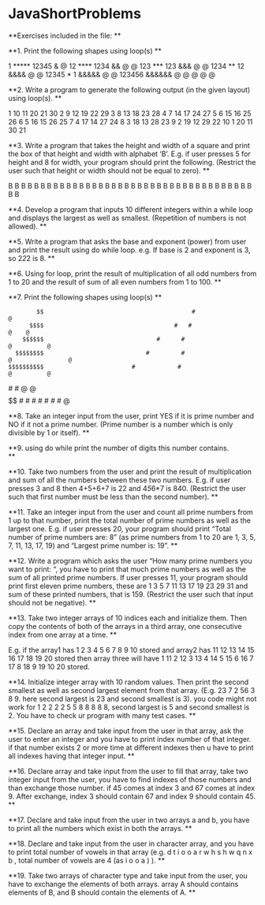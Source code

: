 # JavaShortProblems

**Exercises included in the file:
**

**1.	 Print the following shapes using loop(s)
** 

1 *****		12345 &		@
12 ****		1234 &&		@ @
123 ***		123 &&&		@    @
1234 **		12 &&&&		@       @
12345 *		1 &&&&&		@          @
123456		&&&&&&		@ @ @ @ @



**2.	Write a program to generate the following output (in the given layout) using loop(s).
**

1	10	11	20	21	30
2	9	12	19	22	29
3	8	13	18	23	28
4	7	14	17	24	27
5	6	15	16	25	26
6	5	16	15	26	25
7	4	17	14	27	24
8	3	18	13	28	23
9	2	19	12	29	22
10	1	20	11	30	21



**3.	Write a program that takes the height and width of a square and print the box of that height and width with alphabet ‘B’. E.g. if user presses 5 for height and 8 for width, your program should print the following. (Restrict the user such that height or width should not be equal to zero).
**

B B B B B B B B
B B B B B B B B
B B B B B B B B
B B B B B B B B
B B B B B B B B



**4.	 Develop a program that inputs 10 different integers within a while loop and displays the largest as well as smallest. (Repetition of numbers is not allowed).
**


**5.	Write a program that asks the base and exponent (power) from user and   print the result using do while loop.  e.g.  If base is 2 and exponent is 3, so 2*2*2 is 8.
**


**6.	Using for loop, print the result of multiplication of all odd numbers from 1 to 20 and the result of sum of all even numbers from 1 to 100.
**


**7.	Print the following shapes using loop(s)
**              
               
            $$                                          #                                  @
          $$$$                                     #   #                            @    @
        $$$$$$                                #      #                        @          @
      $$$$$$$$                             #         #                    @                @ 
    $$$$$$$$$$                         #            #                      @          @
  $$$$$$$$$$$$                     #               #                        @    @
$$$$$$$$$$$$$$                # # # # # # #                          @



**8.	Take an integer input from the user, print YES if it is prime number and NO if it not a prime number. (Prime number is a number which is only divisible by 1 or itself).
**


**9.	using do while print the number of digits this number contains.  
**



**10.	Take two numbers from the user and print the result of multiplication and sum of all the numbers between these two numbers. E.g. if user presses 3 and 8 then 4+5+6+7 is 22 and 4*5*6*7 is 840. (Restrict the user such that first number must be less than the second number).
**



**11.	Take an integer input from the user and count all prime numbers from 1 up to that number, print the total number of prime numbers as well as the largest one. E.g. if user presses 20, your program should print “Total number of prime numbers are: 8” (as prime numbers from 1 to 20 are 1, 3, 5, 7, 11, 13, 17, 19) and “Largest prime number is: 19”.
**



**12.	Write a program which asks the user “How many prime numbers you want to print: “, you have to print that much prime numbers as well as the sum of all printed prime numbers. If user presses 11, your program should print first eleven prime numbers, these are 1 3 5 7 11 13 17 19 23 29 31 and sum of these printed numbers, that is 159. (Restrict the user such that input should not be negative).
**



**13.	 Take two integer arrays of 10 indices each and initialize them. Then copy the contents of both of the arrays in a third array, one consecutive index from one array at a time. **

E.g. if the array1 has 1 2 3 4 5 6 7 8 9 10 stored and array2 has 11 12 13 14 15 16 17 	18 19 20 stored then array three will have 1 11 2 12 3 13 4 14 5 15 6 16 7 17 8 18 9 	19 10 20 stored.


**14.	Initialize integer array with 10 random values. Then print the second smallest as well as second largest element from that array. (E.g. 23 7 2 56 3 8 9. here second largest is 23 and second smallest is 3). you code might not work for 1 2 2 2 2 5 5 8 8 8 8 8, second largest is 5 and second smallest is 2. You have to check ur program with many test cases. **



**15.	Declare an array and take input from the user in that array, ask the user to enter an integer and you have to print index number of that integer. if that number exists 2 or more time at different indexes then u have to print all indexes having that integer input. 
**


**16.	Declare array and take input from the user to fill that array, take two integer input from the user, you have to find indexes of those numbers and than exchange those number. if 45 comes at index 3 and 67 comes at index 9. After exchange, index 3 should contain 67 and index 9 should contain 45. 
**


**17.	Declare and take input from the user in two arrays a and b, you have to print all the numbers which exist in both the arrays. 
**


**18.	Declare and take input from the user in character array, and you have to print total number of vowels in that array (e.g. d t i o o a r w h s h w q n x b , total number of vowels are 4 (as i o o a ) ). **



**19.	Take two arrays of character type and take input from the user, you have to exchange the elements of both arrays. array A should contains elements of B, and B should contain the elements of A. 
**
